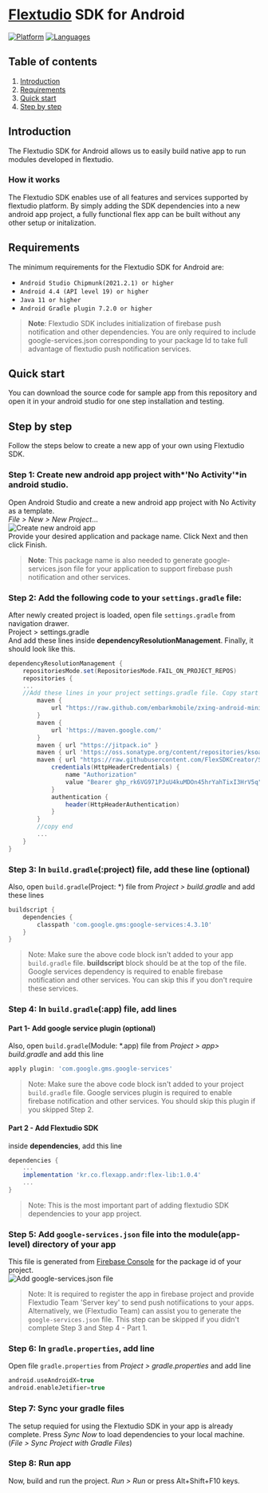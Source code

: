 # [Flextudio](https://flextudio.com) SDK for Android

[![Platform](https://img.shields.io/badge/platform-android-orange.svg)](https://github.com/FlexSDKUser/FlexApp-Andriod)
[![Languages](https://img.shields.io/badge/language-java-orange.svg)](https://github.com/FlexSDKUser/FlexApp-Andriod)


## Table of contents

1.  [Introduction](#introduction)
1.  [Requirements](#requirements)
1.  [Quick start](#quick-start)
1.  [Step by step](#step-by-step)


## Introduction

The Flextudio SDK for Android allows us to easily build native app to run modules developed in flextudio.
<br />

### How it works

The Flextudio SDK enables use of all features and services supported by flextudio platform. By simply adding the SDK dependencies into a new android app project, a fully functional flex app can be built without any other setup or initalization.

## Requirements

The minimum requirements for the Flextudio SDK for Android are:
- `Android Studio Chipmunk(2021.2.1) or higher`
- `Android 4.4 (API level 19) or higher`
- `Java 11 or higher`
- `Android Gradle plugin 7.2.0 or higher`

> **Note**: Flextudio SDK includes initialization of firebase push notification and other dependencies. You are only required to include google-services.json corresponding to your package Id to take full advantage of flextudio push notification services.

## Quick start

You can download the source code for sample app from this repository and open it in your android studio for one step installation and testing.

## Step by step
Follow the steps below to create a new app of your own using Flextudio SDK.

### Step 1:  Create new android app project with*'No Activity'*in android studio.
Open Android Studio and create a new android app project with No Activity as a template.  
_File > New > New Project_…  
![Create new android app](https://create-s3-test1.s3.ap-northeast-2.amazonaws.com/readme-andr-sdk/CreateProj.png "Create new android app")  
Provide your desired application and package name.
Click Next and then click Finish.
> **Note**: This package name is also needed to generate google-services.json file for your application to support firebase push notification and other services.


### Step 2: Add the following code to your `settings.gradle` file:
After newly created project is loaded, open file `settings.gradle` from navigation drawer.  
Project > settings.gradle  
And add these lines inside **dependencyResolutionManagement**. Finally, it should look like this.
```gradle
dependencyResolutionManagement {
    repositoriesMode.set(RepositoriesMode.FAIL_ON_PROJECT_REPOS)
    repositories {
    ...
	//Add these lines in your project settings.gradle file. Copy start
        maven {
            url "https://raw.github.com/embarkmobile/zxing-android-minimal/mvn-repo/maven-repository/"
        }
        maven {
            url 'https://maven.google.com/'
        }
        maven { url "https://jitpack.io" }
        maven { url 'https://oss.sonatype.org/content/repositories/ksoap2-android-releases' }
        maven { url "https://raw.githubusercontent.com/FlexSDKCreator/SDK_Andriod/main"
            credentials(HttpHeaderCredentials) {
                name "Authorization"
                value "Bearer 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"
            }
            authentication {
                header(HttpHeaderAuthentication)
            }
        }
		//copy end
		...
    }
}

```
### Step 3: In `build.gradle`(:project) file,  add  these line (optional)
Also, open `build.gradle`(Project: *) file from _Project > build.gradle_ and add these lines
```gradle
buildscript {
    dependencies {
        classpath 'com.google.gms:google-services:4.3.10'
    }
}
```
> Note: Make sure the above code block isn't added to your app `build.gradle` file. **buildscript** block should be at the top of the file. Google services dependency is required to enable firebase notification and other services. You can skip this if you don't require these services.

### Step 4: In `build.gradle`(:app) file,  add  lines

#### Part 1- Add google service plugin (optional)
Also, open `build.gradle`(Module: *.app) file from _Project > app> build.gradle_ and add this line
```gradle
apply plugin: 'com.google.gms.google-services'
```

> Note: Make sure the above code block isn't added to your project `build.gradle` file. Google services plugin is required to enable firebase notification and other services. You should skip this plugin if you skipped Step 2.

#### Part 2 - Add Flextudio SDK
inside **dependencies**, add this line
```gradle
dependencies {
	...
	implementation 'kr.co.flexapp.andr:flex-lib:1.0.4'
	...
}
```
> Note: This is the most important part of adding flextudio SDK dependencies to your app project.

### Step 5: Add `google-services.json` file into the module(app-level) directory of your app  
This file is generated from [Firebase Console](https://console.firebase.google.com/ "Firebase Console") for the package id of your project.  
![Add google-services.json file](https://create-s3-test1.s3.ap-northeast-2.amazonaws.com/readme-andr-sdk/googlesvc.png "Add google-services.json file")
> Note: It is required to register the app in firebase project and provide Flextudio Team 'Server key' to send push notifiications to your apps. Alternatively, we (Flextudio Team) can assist you to generate the  `google-services.json` file. This step can be skipped if you didn't complete Step 3 and Step 4 - Part 1.

### Step 6: In `gradle.properties`, add  line
Open file `gradle.properties` from _Project > gradle.properties_ and add  line
```gradle
android.useAndroidX=true
android.enableJetifier=true
```
### Step 7: Sync your gradle files
The setup requied for using the Flextudio SDK in your app is already complete. Press *Sync Now* to load dependencies to your local machine. (_File > Sync Project with Gradle Files_)

### Step 8: Run app
Now, build  and run the project.
_Run >   Run_ or  press Alt+Shift+F10 keys.
